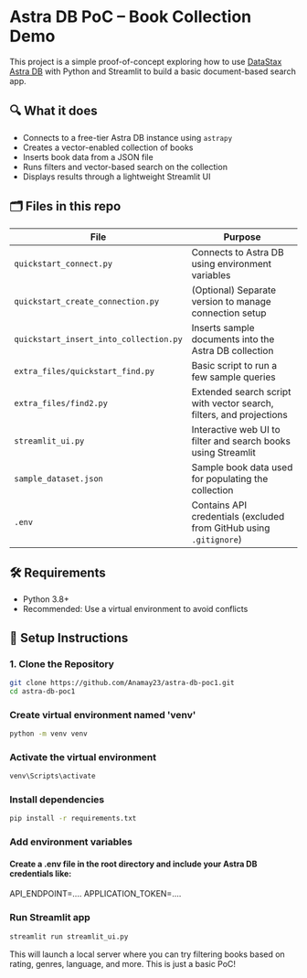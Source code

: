 # Astra DB PoC – Book Collection Demo

This project is a simple proof-of-concept exploring how to use [DataStax Astra DB](https://www.datastax.com/astra) with Python and Streamlit to build a basic document-based search app.

## 🔍 What it does

- Connects to a free-tier Astra DB instance using `astrapy`
- Creates a vector-enabled collection of books
- Inserts book data from a JSON file
- Runs filters and vector-based search on the collection
- Displays results through a lightweight Streamlit UI

## 🗂️ Files in this repo

| File                      | Purpose                                                                 |
|---------------------------|-------------------------------------------------------------------------|
| `quickstart_connect.py`   | Connects to Astra DB using environment variables                        |
| `quickstart_create_connection.py` | (Optional) Separate version to manage connection setup             |
| `quickstart_insert_into_collection.py` | Inserts sample documents into the Astra DB collection           |
| `extra_files/quickstart_find.py`      | Basic script to run a few sample queries                                |
| `extra_files/find2.py`                | Extended search script with vector search, filters, and projections     |
| `streamlit_ui.py`         | Interactive web UI to filter and search books using Streamlit           |
| `sample_dataset.json`     | Sample book data used for populating the collection                     |
| `.env`                    | Contains API credentials (excluded from GitHub using `.gitignore`)      |

## 🛠️ Requirements

- Python 3.8+
- Recommended: Use a virtual environment to avoid conflicts

## 🧪 Setup Instructions

### 1. Clone the Repository
```bash
git clone https://github.com/Anamay23/astra-db-poc1.git
cd astra-db-poc1
```

### Create virtual environment named 'venv'
```bash
python -m venv venv
```

### Activate the virtual environment
```bash
venv\Scripts\activate
```

### Install dependencies
```bash
pip install -r requirements.txt
```

### Add environment variables
#### Create a .env file in the root directory and include your Astra DB credentials like:
API_ENDPOINT=....
APPLICATION_TOKEN=....

### Run Streamlit app
```bash
streamlit run streamlit_ui.py
```

This will launch a local server where you can try filtering books based on rating, genres, language, and more.
This is just a basic PoC!
